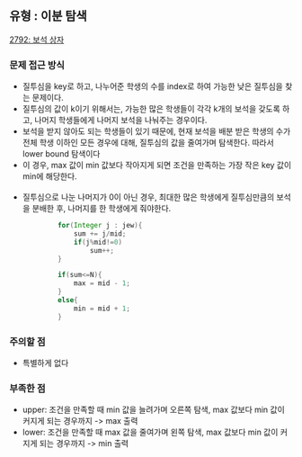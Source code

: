 ## 유형 : 이분 탐색
[2792: 보석 상자](https://www.acmicpc.net/problem/2792)

### 문제 접근 방식
  - 질투심을 key로 하고, 나누어준 학생의 수를 index로 하여 가능한 낮은 질투심을 찾는 문제이다. 
  - 질투심의 값이 k이기 위해서는, 가능한 많은 학생들이 각각 k개의 보석을 갖도록 하고, 나머지 학생들에게 나머지 보석을 나눠주는 경우이다.
  - 보석을 받지 않아도 되는 학생들이 있기 때문에, 현재 보석을 배분 받은 학생의 수가 전체 학생 이하인 모든 경우에 대해, 질투심의 값을 줄여가며 탐색한다. 따라서 lower bound 탐색이다
  - 이 경우, max 값이 min 값보다 작아지게 되면 조건을 만족하는 가장 작은 key 값이 min에 해당한다.
<br></br>
  - 질투심으로 나눈 나머지가 0이 아닌 경우, 최대한 많은 학생에게 질투심만큼의 보석을 분배한 후, 나머지를 한 학생에게 줘야한다.
``` Java
            for(Integer j : jew){
                sum += j/mid;
                if(j%mid!=0)
                    sum++;
            }

            if(sum<=N){
                max = mid - 1;
            }
            else{
                min = mid + 1;
            }
```

### 주의할 점
  - 특별하게 없다

### 부족한 점
  - upper: 조건을 만족할 때 min 값을 늘려가며 오른쪽 탐색, max 값보다 min 값이 커지게 되는 경우까지 -> max 출력
  - lower: 조건을 만족할 때 max 값을 줄여가며 왼쪽 탐색, max 값보다 min 값이 커지게 되는 경우까지 -> min 출력
